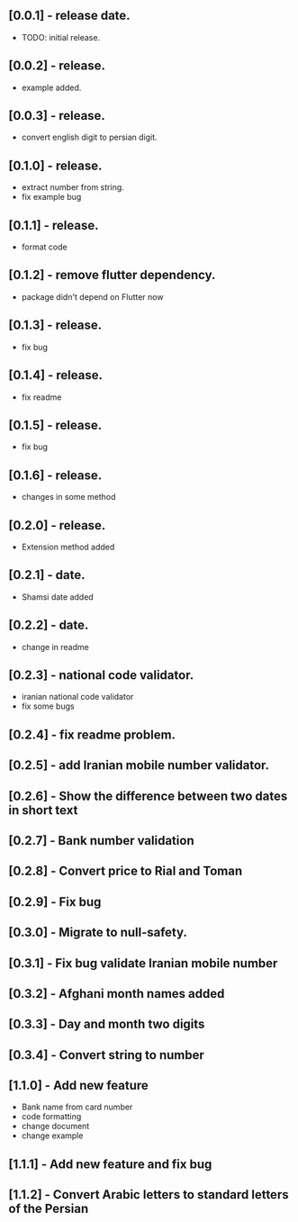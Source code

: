 ## [0.0.1] - release date.

- TODO: initial release.

## [0.0.2] - release.

- example added.

## [0.0.3] - release.

- convert english digit to persian digit.

## [0.1.0] - release.

- extract number from string.
- fix example bug

## [0.1.1] - release.

- format code

## [0.1.2] - remove flutter dependency.

- package didn't depend on Flutter now

## [0.1.3] - release.

- fix bug

## [0.1.4] - release.

- fix readme

## [0.1.5] - release.

- fix bug

## [0.1.6] - release.

- changes in some method

## [0.2.0] - release.

- Extension method added

## [0.2.1] - date.

- Shamsi date added

## [0.2.2] - date.

- change in readme

## [0.2.3] - national code validator.

- iranian national code validator
- fix some bugs

## [0.2.4] - fix readme problem.

## [0.2.5] - add Iranian mobile number validator.

## [0.2.6] - Show the difference between two dates in short text

## [0.2.7] - Bank number validation

## [0.2.8] - Convert price to Rial and Toman

## [0.2.9] - Fix bug

## [0.3.0] - Migrate to null-safety.

## [0.3.1] - Fix bug validate Iranian mobile number 

## [0.3.2] - Afghani month names added

## [0.3.3] - Day and month two digits

## [0.3.4] - Convert string to number

## [1.1.0] - Add new feature
- Bank name from card number
- code formatting
- change document
- change example

## [1.1.1] - Add new feature and fix bug

## [1.1.2] - Convert Arabic letters to standard letters of the Persian